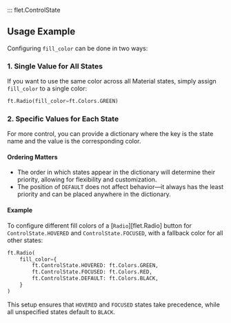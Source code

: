 ::: flet.ControlState

## Usage Example

Configuring `fill_color` can be done in two ways:

### 1. Single Value for All States

If you want to use the same color across all Material states, simply assign `fill_color` to a single color:

```python
ft.Radio(fill_color=ft.Colors.GREEN)
```

### 2. Specific Values for Each State

For more control, you can provide a dictionary where the key is the state name and the value is the corresponding color.

#### **Ordering Matters**

- The order in which states appear in the dictionary will determine their priority, allowing for flexibility and
  customization.
- The position of `DEFAULT` does not affect behavior—it always has the least priority and can be placed anywhere in the
  dictionary.

#### **Example**

To configure different fill colors of a [`Radio`][flet.Radio] button for `ControlState.HOVERED` and
`ControlState.FOCUSED`, with a fallback color for all other states:

```python
ft.Radio(
    fill_color={
        ft.ControlState.HOVERED: ft.Colors.GREEN,
        ft.ControlState.FOCUSED: ft.Colors.RED,
        ft.ControlState.DEFAULT: ft.Colors.BLACK,
    }
)
```

This setup ensures that `HOVERED` and `FOCUSED` states take precedence, while all unspecified states default to `BLACK`.